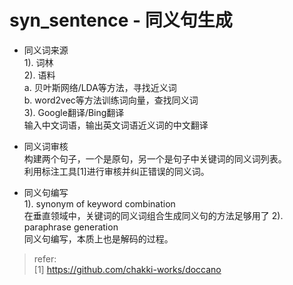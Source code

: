 # syn_sentence - 同义句生成

+ 同义词来源  
1). 词林  
2). 语料  
a. 贝叶斯网络/LDA等方法，寻找近义词  
b. word2vec等方法训练词向量，查找同义词  
3). Google翻译/Bing翻译  
输入中文词语，输出英文词语近义词的中文翻译  

+ 同义词审核  
构建两个句子，一个是原句，另一个是句子中关键词的同义词列表。  
利用标注工具[1]进行审核并纠正错误的同义词。

+ 同义句编写  
1). synonym of keyword combination  
在垂直领域中，关键词的同义词组合生成同义句的方法足够用了
2). paraphrase generation  
同义句编写，本质上也是解码的过程。  


> refer:  
> [1] https://github.com/chakki-works/doccano

